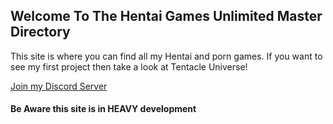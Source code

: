 ## Welcome To The Hentai Games Unlimited Master Directory

This site is where you can find all my Hentai and porn games. If you want to see my first project then take a look at Tentacle Universe!

[Join my Discord Server](https://discord.gg/7JbYuC3zpU)


#### Be Aware this site is in HEAVY development
